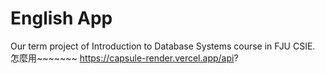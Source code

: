 # English App
Our term project of Introduction to Database Systems course in FJU CSIE.
<br />
 怎麼用~~~~~~~
https://capsule-render.vercel.app/api?

